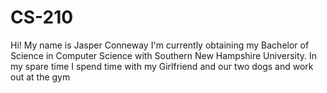 # CS-210
Hi! My name is Jasper Conneway
I'm currently obtaining my Bachelor of Science in Computer Science with Southern New Hampshire University. 
In my spare time I spend time with my Girlfriend and our two dogs and work out at the gym
